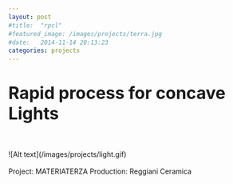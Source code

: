 ```yaml
---
layout: post
#title:  "rpcl"
#featured_image: /images/projects/terra.jpg
#date:   2014-11-14 20:13:23
categories: projects
---
```



<!--Lorem ipsum dolor sit amet, consectetur adipisicing elit, sed do eiusmod tempor incididunt ut labore et dolore magna aliqua. Ut enim ad minim veniam, quis nostrud exercitation ullamco laboris nisi ut aliquip ex ea commodo consequat. Duis aute irure dolor in reprehenderit in voluptate velit esse cillum dolore eu fugiat nulla pariatur. Excepteur sint occaecat cupidatat non proident, sunt in culpa qui officia deserunt mollit anim id est laborum. -->

<h1><big>Rapid process for concave Lights</big></h1>

<br>
<br>
![Alt text](/images/projects/light.gif)
<br>
<br>
Project: MATERIATERZA  
Production: Reggiani Ceramica  
<br>
<br>
